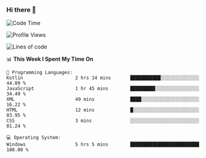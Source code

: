 ### Hi there 👋
<!--START_SECTION:waka-->
![Code Time](http://img.shields.io/badge/Code%20Time-5%20hrs%2056%20mins-blue)

![Profile Views](http://img.shields.io/badge/Profile%20Views-1-blue)

![Lines of code](https://img.shields.io/badge/From%20Hello%20World%20I%27ve%20Written-294.5%20thousand%20lines%20of%20code-blue)

📊 **This Week I Spent My Time On** 

```text
💬 Programming Languages: 
Kotlin                   2 hrs 14 mins       ███████████░░░░░░░░░░░░░░   44.09 % 
JavaScript               1 hr 45 mins        █████████░░░░░░░░░░░░░░░░   34.49 % 
XML                      49 mins             ████░░░░░░░░░░░░░░░░░░░░░   16.22 % 
HTML                     12 mins             █░░░░░░░░░░░░░░░░░░░░░░░░   03.95 % 
CSS                      3 mins              ░░░░░░░░░░░░░░░░░░░░░░░░░   01.24 % 

💻 Operating System: 
Windows                  5 hrs 5 mins        █████████████████████████   100.00 % 
```


<!--END_SECTION:waka-->
<!--
**AnimeruFR/AnimeruFR** is a ✨ _special_ ✨ repository because its `README.md` (this file) appears on your GitHub profile.

Here are some ideas to get you started:

- 🔭 I’m currently working on ...
- 🌱 I’m currently learning ...
- 👯 I’m looking to collaborate on ...
- 🤔 I’m looking for help with ...
- 💬 Ask me about ...
- 📫 How to reach me: ...
- 😄 Pronouns: ...
- ⚡ Fun fact: ...
-->

